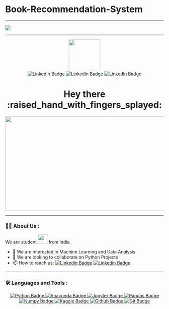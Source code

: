 # Book-Recommendation-System

---
  <a href="https://jay-talera-book-recommendation-system-app-hbugzi.streamlit.app/">
    <img src="https://img.shields.io/badge/Try%20on%20streamlit-blue?style=for-the-badge&logo=heroku&logoColor=white%22%20alt=%22LinkedIn%20Badge"/>
  </a>

---

<div id="header" align="center">
  <img src="https://media.giphy.com/media/M9gbBd9nbDrOTu1Mqx/giphy.gif" width="100"/>
</div>


<div id="badges" align="center">
  <a href="https://www.linkedin.com/in/jayjain6865">
    <img src="https://img.shields.io/badge/Jay%20Jain-blue?style=for-the-badge&logo=linkedin&logoColor=white" alt="LinkedIn Badge"/>
  </a>
  <a href="https://www.linkedin.com/in/tanisha-yadav-2002">
    <img src="https://img.shields.io/badge/Tanisha%20Yadav-blue?style=for-the-badge&logo=linkedin&logoColor=white" alt="LinkedIn Badge"/>
  </a>
   <a href="https://www.linkedin.com/in/udit-khanna-440bbb203">
    <img src="https://img.shields.io/badge/Udit%20Khanna-blue?style=for-the-badge&logo=linkedin&logoColor=white" alt="LinkedIn Badge"/>
  </a>
</div>


<div id="github" align="center">
<img src="https://komarev.com/ghpvc/?username=Jay-talera&style=flat-square&color=blue"alt=""/>

<h1>
  Hey there :raised_hand_with_fingers_splayed:
</h1>
</div>

<div align="center">
  <img src="https://media.giphy.com/media/HUplkVCPY7jTW/giphy.gif" width="600" height="300"/>
</div>


---

### :technologist: About Us :
We are student <img src="https://media.giphy.com/media/WUlplcMpOCEmTGBtBW/giphy.gif" width="30"> from India.
- :eyes: We are interested in Machine Learning and Data Analysis
- :purple_heart: We are looking to collaborate on Python Projects
- :mailbox: How to reach us: [![Linkedin Badge](https://img.shields.io/badge/Jay%20Jain-blue?style=flat&logo=Linkedin&logoColor=white)](https://www.linkedin.com/in/jayjain6865) [![Linkedin Badge](https://img.shields.io/badge/Tanisha%20Yadav-blue?style=flat&logo=Linkedin&logoColor=white)](https://www.linkedin.com/in/tanisha-yadav-2002)
---

### :hammer_and_wrench: Languages and Tools :
<div id="badges" align="center">
  <a href="https://www.python.org/">
    <img src="https://img.shields.io/badge/Python-blue?style=flat&logo=Python&logoColor=yellow" alt="Python Badge"/>
  </a>
  <a href="https://www.anaconda.com/">
    <img src="https://img.shields.io/badge/Anaconda-blue?style=flat&logo=Anaconda&logoColor=green" alt="Anaconda Badge"/>
  </a>
 <a href="https://jupyter.org/">
    <img src="https://img.shields.io/badge/Jupyter-blue?style=flat&logo=Jupyter&logoColor=green" alt="Jupyter Badge"/>
  </a>
   <a href="https://pandas.pydata.org/">
    <img src="https://img.shields.io/badge/Pandas-blue?style=flat&logo=Pandas&logoColor=green" alt="Pandas Badge"/>
  </a>
   <a href="https://numpy.org/">
    <img src="https://img.shields.io/badge/Numpy-blue?style=flat&logo=Numpy&logoColor=white" alt="Numpy Badge"/>
  </a>
   <a href="https://www.kaggle.com/">
    <img src="https://img.shields.io/badge/Kaggle-blue?style=flat&logo=Kaggle&logoColor=yellow" alt="Kaggle Badge"/>
  </a>
   <a href="https://github.com/">
    <img src="https://img.shields.io/badge/Github-blue?style=flat&logo=github&logoColor=black" alt="Github Badge"/>
  </a>
   <a href="https://git-scm.com/">
    <img src="https://img.shields.io/badge/Git-blue?style=flat&logo=git&logoColor=orange" alt="Git Badge"/>
  </a>
</div>
